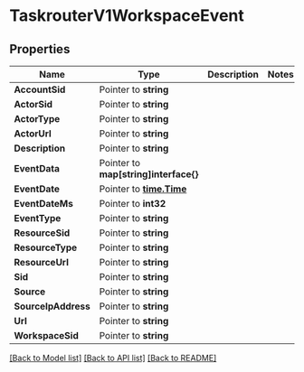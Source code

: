 # TaskrouterV1WorkspaceEvent

## Properties

Name | Type | Description | Notes
------------ | ------------- | ------------- | -------------
**AccountSid** | Pointer to **string** |  |
**ActorSid** | Pointer to **string** |  |
**ActorType** | Pointer to **string** |  |
**ActorUrl** | Pointer to **string** |  |
**Description** | Pointer to **string** |  |
**EventData** | Pointer to **map[string]interface{}** |  |
**EventDate** | Pointer to [**time.Time**](time.Time.md) |  |
**EventDateMs** | Pointer to **int32** |  |
**EventType** | Pointer to **string** |  |
**ResourceSid** | Pointer to **string** |  |
**ResourceType** | Pointer to **string** |  |
**ResourceUrl** | Pointer to **string** |  |
**Sid** | Pointer to **string** |  |
**Source** | Pointer to **string** |  |
**SourceIpAddress** | Pointer to **string** |  |
**Url** | Pointer to **string** |  |
**WorkspaceSid** | Pointer to **string** |  |

[[Back to Model list]](../README.md#documentation-for-models) [[Back to API list]](../README.md#documentation-for-api-endpoints) [[Back to README]](../README.md)


